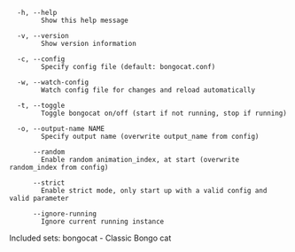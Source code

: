       -h, --help                  
            Show this help message

      -v, --version               
            Show version information

      -c, --config                
            Specify config file (default: bongocat.conf)

      -w, --watch-config          
            Watch config file for changes and reload automatically

      -t, --toggle                
            Toggle bongocat on/off (start if not running, stop if running)

      -o, --output-name NAME      
            Specify output name (overwrite output_name from config)

          --random                
            Enable random animation_index, at start (overwrite random_index from config)

          --strict
            Enable strict mode, only start up with a valid config and valid parameter

          --ignore-running        
            Ignore current running instance


Included sets:
  bongocat - Classic Bongo cat

